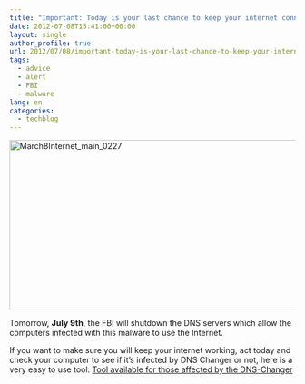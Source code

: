 ```yaml
---
title: "Important: Today is your last chance to keep your internet connection"
date: 2012-07-08T15:41:00+00:00
layout: single
author_profile: true
url: 2012/07/08/important-today-is-your-last-chance-to-keep-your-internet-connection/
tags:
  - advice
  - alert
  - FBI
  - malware
lang: en
categories: 
  - techblog
---
```

<a href="http://lh6.ggpht.com/-lra1MhQaWNs/T_mjIjxGARI/AAAAAAAAGak/An-IiSoRXj0/s1600-h/March8Internet_main_0227%25255B4%25255D.jpg" target="_blank"><img title="March8Internet_main_0227" border="0" alt="March8Internet_main_0227" src="http://lh6.ggpht.com/-11F5JCQ2R1A/T_mjLz1ZY7I/AAAAAAAAGas/oCkrkouoXxo/March8Internet_main_0227_thumb%25255B2%25255D.jpg?imgmax=800" width="530" height="300" /></a>

Tomorrow, **July 9th**, the FBI will shutdown the DNS servers which allow the computers infected with this malware to use the Internet.

If you want to make sure you will keep your internet working, act today and check your computer to see if it’s infected by DNS Changer or not, here is a very easy to use tool: <a title="http://www.avira.com/en/support-for-home-knowledgebase-detail/kbid/1199" href="http://www.avira.com/en/support-for-home-knowledgebase-detail/kbid/1199" target="_blank">Tool available for those affected by the DNS-Changer</a>